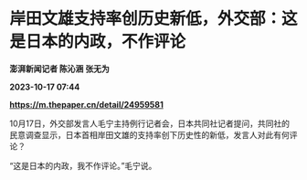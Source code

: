 # 岸田文雄支持率创历史新低，外交部：这是日本的内政，不作评论
**澎湃新闻记者 陈沁涵 张无为**

**2023-10-17 07:44**

**https://m.thepaper.cn/detail/24959581**

10月17日，外交部发言人毛宁主持例行记者会，日本共同社记者提问，共同社的民意调查显示，日本首相岸田文雄的支持率创下历史性的新低，发言人对此有何评论？

“这是日本的内政，我不作评论。”毛宁说。